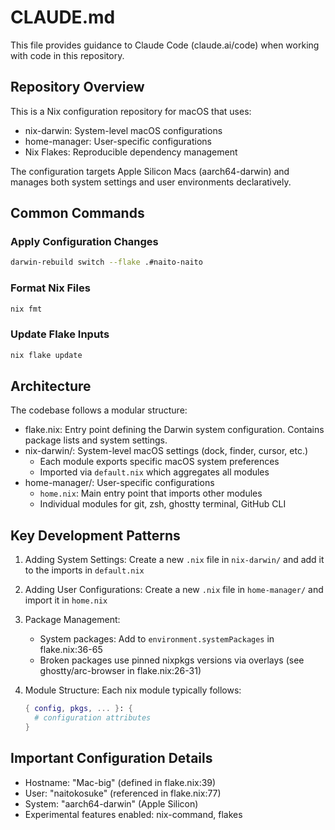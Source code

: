 # CLAUDE.md

This file provides guidance to Claude Code (claude.ai/code) when working with code in this repository.

## Repository Overview

This is a Nix configuration repository for macOS that uses:
- nix-darwin: System-level macOS configurations
- home-manager: User-specific configurations  
- Nix Flakes: Reproducible dependency management

The configuration targets Apple Silicon Macs (aarch64-darwin) and manages both system settings and user environments declaratively.

## Common Commands

### Apply Configuration Changes
```bash
darwin-rebuild switch --flake .#naito-naito
```

### Format Nix Files
```bash
nix fmt
```

### Update Flake Inputs
```bash
nix flake update
```

## Architecture

The codebase follows a modular structure:

- flake.nix: Entry point defining the Darwin system configuration. Contains package lists and system settings.
- nix-darwin/: System-level macOS settings (dock, finder, cursor, etc.)
  - Each module exports specific macOS system preferences
  - Imported via `default.nix` which aggregates all modules
- home-manager/: User-specific configurations
  - `home.nix`: Main entry point that imports other modules
  - Individual modules for git, zsh, ghostty terminal, GitHub CLI

## Key Development Patterns

1. Adding System Settings: Create a new `.nix` file in `nix-darwin/` and add it to the imports in `default.nix`

2. Adding User Configurations: Create a new `.nix` file in `home-manager/` and import it in `home.nix`

3. Package Management: 
   - System packages: Add to `environment.systemPackages` in flake.nix:36-65
   - Broken packages use pinned nixpkgs versions via overlays (see ghostty/arc-browser in flake.nix:26-31)

4. Module Structure: Each nix module typically follows:
   ```nix
   { config, pkgs, ... }: {
     # configuration attributes
   }
   ```

## Important Configuration Details

- Hostname: "Mac-big" (defined in flake.nix:39)
- User: "naitokosuke" (referenced in flake.nix:77)
- System: "aarch64-darwin" (Apple Silicon)
- Experimental features enabled: nix-command, flakes
